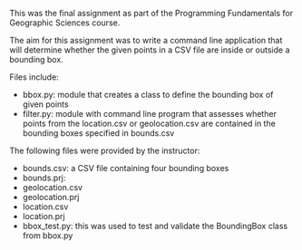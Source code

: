 This was the final assignment as part of the Programming Fundamentals for Geographic Sciences course. 

The aim for this assignment was to write a command line application that will determine whether the given points in a CSV file are inside or outside a bounding box. 

Files include:
* bbox.py: module that creates a class to define the bounding box of given points
* filter.py: module with command line program that assesses whether points from the location.csv or geolocation.csv are contained in the bounding boxes specified in bounds.csv

The following files were provided by the instructor:
* bounds.csv: a CSV file containing four bounding boxes
* bounds.prj: 
* geolocation.csv
* geolocation.prj
* location.csv
* location.prj
* bbox_test.py: this was used to test and validate the BoundingBox class from bbox.py
